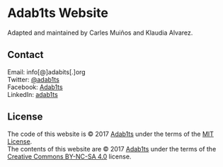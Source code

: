 # Adab1ts Website

Adapted and maintained by Carles Muiños and Klaudia Alvarez.  


## Contact

Email:    info[@]adabits[.]org  
Twitter:  [@adab1ts](https://twitter.com/adab1ts)  
Facebook: [Adab1ts](https://www.facebook.com/Adab1ts)  
LinkedIn: [adab1ts](https://www.linkedin.com/company/adab1ts)  


## License

The code of this website is &copy; 2017 [Adab1ts](http://www.adabits.org) under the terms of the [MIT License](LICENSE.md).  
The contents of this website are &copy; 2017 [Adab1ts](http://www.adabits.org) under the terms of the [Creative Commons BY-NC-SA 4.0](http://creativecommons.org/licenses/by-nc-sa/4.0/deed) license.
